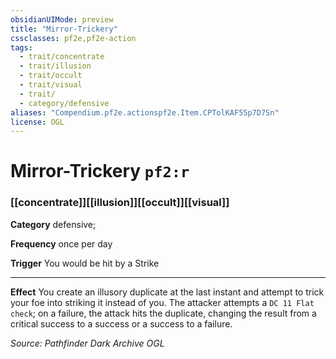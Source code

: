 ```yaml
---
obsidianUIMode: preview
title: "Mirror-Trickery"
cssclasses: pf2e,pf2e-action
tags:
  - trait/concentrate
  - trait/illusion
  - trait/occult
  - trait/visual
  - trait/
  - category/defensive
aliases: "Compendium.pf2e.actionspf2e.Item.CPTolKAF55p7D7Sn"
license: OGL
---
```

# Mirror-Trickery `pf2:r`

### [[concentrate]][[illusion]][[occult]][[visual]]

**Category** defensive; 




**Frequency** once per day

**Trigger** You would be hit by a Strike

* * *

**Effect** You create an illusory duplicate at the last instant and attempt to trick your foe into striking it instead of you. The attacker attempts a `DC 11 Flat check`; on a failure, the attack hits the duplicate, changing the result from a critical success to a success or a success to a failure.

*Source: Pathfinder Dark Archive*
*OGL*